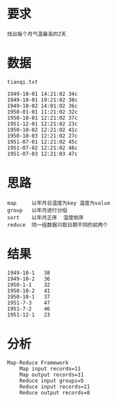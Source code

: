 
# 要求

    找出每个月气温最高的2天

# 数据

    tianqi.txt

    1949-10-01 14:21:02	34c
    1949-10-01 19:21:02	38c
    1949-10-02 14:01:02	36c
    1950-01-01 11:21:02	32c
    1950-10-01 12:21:02	37c
    1951-12-01 12:21:02	23c
    1950-10-02 12:21:02	41c
    1950-10-03 12:21:02	27c
    1951-07-01 12:21:02	45c
    1951-07-02 12:21:02	46c
    1951-07-03 12:21:03	47c
    
# 思路

    map     以年月日温度为key 温度为value
    group   以年月进行分组
    sort    以年月正序  温度倒序
    reduce  同一组数据只取日期不同的前两个

# 结果

    1949-10-1	38
    1949-10-2	36
    1950-1-1	32
    1950-10-2	41
    1950-10-1	37
    1951-7-3	47
    1951-7-2	46
    1951-12-1	23

# 分析

	Map-Reduce Framework
		Map input records=11
		Map output records=11
		Reduce input groups=5
		Reduce input records=11
		Reduce output records=8       